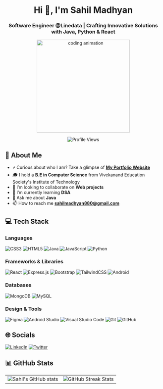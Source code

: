 <h1 align="center">Hi 👋, I'm Sahil Madhyan</h1>
<h3 align="center">Software Engineer @Linedata | Crafting Innovative Solutions with Java, Python & React</h3>

<p align="center">
  <!-- Free animated SVG from an open-source resource -->
  <img src="https://raw.githubusercontent.com/Ashutosh00710/github-profile-readme-generator/master/Developer.svg" alt="coding animation" width="300"/>
</p>
<p align="center">
  <img src="https://komarev.com/ghpvc/?username=sahil-madhyan&&label=Profile%20views&color=008080&style=for-the-badge" alt="Profile Views"/>
</p>

## 💫 About Me

- ⚡ Curious about who I am? Take a glimpse of [**My Portfolio Website**](https://sahil-madhyan.vercel.app)
- 🎓 I hold a **B.E in Computer Science** from Vivekanand Education Society's Institute of Technology
- 👯 I’m looking to collaborate on **Web projects**
- 🌱 I’m currently learning **DSA**
- 💬 Ask me about **Java**
- 📫 How to reach me **sahilmadhyan880@gmail.com**

## 💻 Tech Stack

### Languages
![CSS3](https://img.shields.io/badge/css3-%231572B6.svg?style=for-the-badge&logo=css3&logoColor=white)
![HTML5](https://img.shields.io/badge/html5-%23E34F26.svg?style=for-the-badge&logo=html5&logoColor=white)
![Java](https://img.shields.io/badge/java-%23ED8B00.svg?style=for-the-badge&logo=openjdk&logoColor=white)
![JavaScript](https://img.shields.io/badge/javascript-%23323330.svg?style=for-the-badge&logo=javascript&logoColor=%23F7DF1E)
![Python](https://img.shields.io/badge/python-3670A0?style=for-the-badge&logo=python&logoColor=ffdd54)

### Frameworks & Libraries
![React](https://img.shields.io/badge/react-%2320232a.svg?style=for-the-badge&logo=react&logoColor=%2361DAFB)
![Express.js](https://img.shields.io/badge/express.js-%23404d59.svg?style=for-the-badge&logo=express&logoColor=%2361DAFB)
![Bootstrap](https://img.shields.io/badge/bootstrap-%238511FA.svg?style=for-the-badge&logo=bootstrap&logoColor=white)
![TailwindCSS](https://img.shields.io/badge/tailwindcss-%2338B2AC.svg?style=for-the-badge&logo=tailwind-css&logoColor=white)
![Android](https://img.shields.io/badge/android-%2320232a.svg?style=for-the-badge&logo=android&logoColor=%a4c639)

### Databases
![MongoDB](https://img.shields.io/badge/MongoDB-%234ea94b.svg?style=for-the-badge&logo=mongodb&logoColor=white)
![MySQL](https://img.shields.io/badge/mysql-%2300000f.svg?style=for-the-badge&logo=mysql&logoColor=white)

### Design & Tools
![Figma](https://img.shields.io/badge/figma-%23F24E1E.svg?style=for-the-badge&logo=figma&logoColor=white)
![Android Studio](https://img.shields.io/badge/Android%20Studio-3DDC84.svg?style=for-the-badge&logo=android-studio&logoColor=white)
![Visual Studio Code](https://img.shields.io/badge/Visual%20Studio%20Code-0078d7.svg?style=for-the-badge&logo=visual-studio-code&logoColor=white)
![Git](https://img.shields.io/badge/git-%23F05033.svg?style=for-the-badge&logo=git&logoColor=white)
![GitHub](https://img.shields.io/badge/github-%23121011.svg?style=for-the-badge&logo=github&logoColor=white)

## 🌐 Socials
[![LinkedIn](https://img.shields.io/badge/LinkedIn-%230077B5.svg?style=for-the-badge&logo=linkedin&logoColor=white)](https://linkedin.com/in/sahil-madhyan) 
[![Twitter](https://img.shields.io/badge/Twitter-%231DA1F2.svg?style=for-the-badge&logo=twitter&logoColor=white)](https://twitter.com/sahil_madhyan)

## 📊 GitHub Stats
<table align="center">
  <tr>
    <td>
      <img src="https://github-readme-stats.vercel.app/api?username=sahil-madhyan&show_icons=true&theme=vue-dark" alt="Sahil's GitHub stats"/>
    </td>
    <td>
      <img src="https://github-readme-streak-stats.herokuapp.com/?user=Sahil-Madhyan&theme=vue-dark&hide_border=false" alt="GitHub Streak Stats"/>
    </td>
  </tr>
</table>